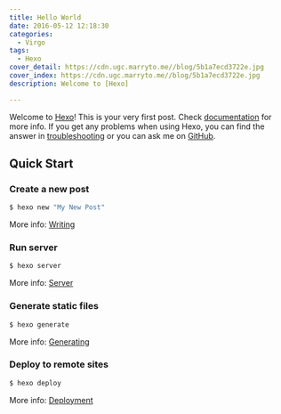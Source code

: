 ```yaml
---
title: Hello World
date: 2016-05-12 12:18:30
categories:
  - Virgo
tags:
  - Hexo
cover_detail: https://cdn.ugc.marryto.me//blog/5b1a7ecd3722e.jpg
cover_index: https://cdn.ugc.marryto.me//blog/5b1a7ecd3722e.jpg
description: Welcome to [Hexo]

---
```

Welcome to [Hexo](https://hexo.io/)! This is your very first post. Check [documentation](https://hexo.io/docs/) for more info. If you get any problems when using Hexo, you can find the answer in [troubleshooting](https://hexo.io/docs/troubleshooting.html) or you can ask me on [GitHub](https://github.com/hexojs/hexo/issues).

## Quick Start

### Create a new post

``` bash
$ hexo new "My New Post"
```

More info: [Writing](https://hexo.io/docs/writing.html)

### Run server

``` bash
$ hexo server
```

More info: [Server](https://hexo.io/docs/server.html)

### Generate static files

``` bash
$ hexo generate
```

More info: [Generating](https://hexo.io/docs/generating.html)

### Deploy to remote sites

``` bash
$ hexo deploy
```

More info: [Deployment](https://hexo.io/docs/deployment.html)
